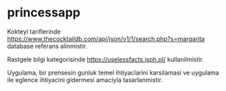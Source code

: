 # princessapp

Kokteyl tariflerinde https://www.thecocktaildb.com/api/json/v1/1/search.php?s=margarita database referans alinmistir. 

Rastgele bilgi kategorisinde https://uselessfacts.jsph.pl/ kullanilmistir.

Uygulama, bir prensesin gunluk temel ihtiyaclarini karsilamasi ve uygulama ile eglence ihtiyacini gidermesi amaciyla tasarlanmistir.
